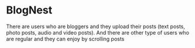 # BlogNest
There are users who are bloggers and they upload their posts (text posts, photo posts, audio and video posts). And there are other type of users who are regular and they can enjoy by scrolling posts
